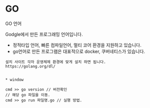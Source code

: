 # GO
GO 언어

Godgle에서 만든 프로그래밍 언어입니다.

* 정적타입 언어, 빠른 컴파일언어, 멀티 코어 환경을 지원하고 있습니다.
* go언어로 만든 프로그램은 대표적으로 docker, 쿠버네티스가 있습니다.

```
설치 사이트 각자 운영체제 환경에 맞게 설치 하면 됩니다.
https://golang.org/dl/


* window 

cmd >> go version // 버전확인
// 해당 go 파일을 이동.
cmd >> go run 파일명.go // 실행 방법.

```
